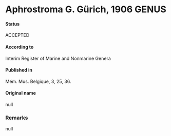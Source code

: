 # Aphrostroma G. Gürich, 1906 GENUS

#### Status
ACCEPTED

#### According to
Interim Register of Marine and Nonmarine Genera

#### Published in
Mém. Mus. Belgique, 3, 25, 36.

#### Original name
null

### Remarks
null
